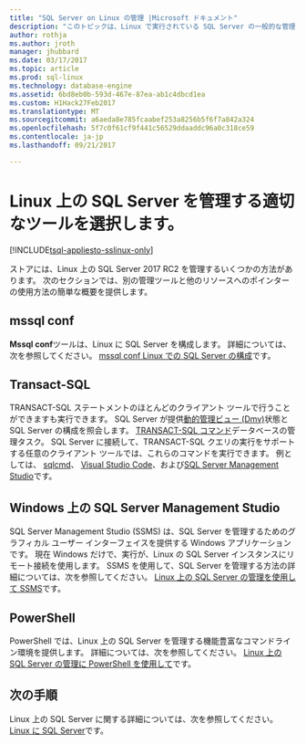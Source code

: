 ```yaml
---
title: "SQL Server on Linux の管理 |Microsoft ドキュメント"
description: "このトピックは、Linux で実行されている SQL Server の一般的な管理タスクとツールへのリンクを提供します。"
author: rothja
ms.author: jroth
manager: jhubbard
ms.date: 03/17/2017
ms.topic: article
ms.prod: sql-linux
ms.technology: database-engine
ms.assetid: 6bd8eb0b-593d-467e-87ea-ab1c4dbcd1ea
ms.custom: H1Hack27Feb2017
ms.translationtype: MT
ms.sourcegitcommit: a6aeda8e785fcaabef253a8256b5f6f7a842a324
ms.openlocfilehash: 5f7c0f61cf9f441c56529ddaaddc96a0c318ce59
ms.contentlocale: ja-jp
ms.lasthandoff: 09/21/2017

---
```

# <a name="choose-the-right-tool-to-manage-sql-server-on-linux"></a>Linux 上の SQL Server を管理する適切なツールを選択します。

[!INCLUDE[tsql-appliesto-sslinux-only](../includes/tsql-appliesto-sslinux-only.md)]

ストアには、Linux 上の SQL Server 2017 RC2 を管理するいくつかの方法があります。 次のセクションでは、別の管理ツールと他のリソースへのポインターの使用方法の簡単な概要を提供します。

## <a name="mssql-conf"></a>mssql conf 
**Mssql conf**ツールは、Linux に SQL Server を構成します。 詳細については、次を参照してください。 [mssql conf Linux での SQL Server の構成](sql-server-linux-configure-mssql-conf.md)です。

## <a name="transact-sql"></a>Transact-SQL

TRANSACT-SQL ステートメントのほとんどのクライアント ツールで行うことができますも実行できます。 SQL Server が提供[動的管理ビュー (Dmv)](/sql-docs/docs/relational-databases/system-dynamic-management-views/system-dynamic-management-views)状態と SQL Server の構成を照会します。 [TRANSACT-SQL コマンド](https://msdn.microsoft.com/library/bb510741.aspx)データベースの管理タスク。 SQL Server に接続して、TRANSACT-SQL クエリの実行をサポートする任意のクライアント ツールでは、これらのコマンドを実行できます。 例としては、 [sqlcmd](sql-server-linux-setup-tools.md)、 [Visual Studio Code](sql-server-linux-develop-use-vscode.md)、および[SQL Server Management Studio](sql-server-linux-manage-ssms.md)です。

## <a name="sql-server-management-studio-on-windows"></a>Windows 上の SQL Server Management Studio

SQL Server Management Studio (SSMS) は、SQL Server を管理するためのグラフィカル ユーザー インターフェイスを提供する Windows アプリケーションです。 現在 Windows だけで、実行が、Linux の SQL Server インスタンスにリモート接続を使用します。 SSMS を使用して、SQL Server を管理する方法の詳細については、次を参照してください。 [Linux 上の SQL Server の管理を使用して SSMS](sql-server-linux-manage-ssms.md)です。

## <a name="powershell"></a>PowerShell

PowerShell では、Linux 上の SQL Server を管理する機能豊富なコマンドライン環境を提供します。 詳細については、次を参照してください。 [Linux 上の SQL Server の管理に PowerShell を使用して](sql-server-linux-manage-powershell.md)です。

## <a name="next-steps"></a>次の手順

Linux 上の SQL Server に関する詳細については、次を参照してください。 [Linux に SQL Server](sql-server-linux-overview.md)です。
